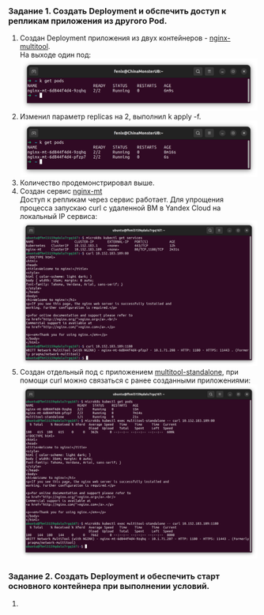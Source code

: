 ### Задание 1. Создать Deployment и обспечить доступ к репликам приложения из другого Pod.  
1. Создан Deployment приложения из двух контейнеров - [nginx-multitool](deployments/nginx-multitool.yaml).  
На выходе один под:  
![1](img/kuber03_01.png)  
2. Изменил параметр replicas на 2, выполнил k apply -f.  
![2](img/kuber03_02.png)  
3. Количество продемонстрировал выше.  
4. Создан сервис [nginx-mt](services/nginx-multitool.yaml)  
Доступ к репликам через сервис работает. Для упрощения процесса запускаю curl с удаленной ВМ в Yandex Cloud на локальный IP сервиса:  
![service](img/kuber03_03.png)  
5. Создан отдельный под с приложением [multitool-standalone](pods/multitool.yaml), при помощи curl можно связаться с ранее созданными приложениями:  
![pod-services](img/kuber03_04.png)  

### Задание 2. Создать Deployment и обеспечить старт основного контейнера при выполнении условий.  
1. 
